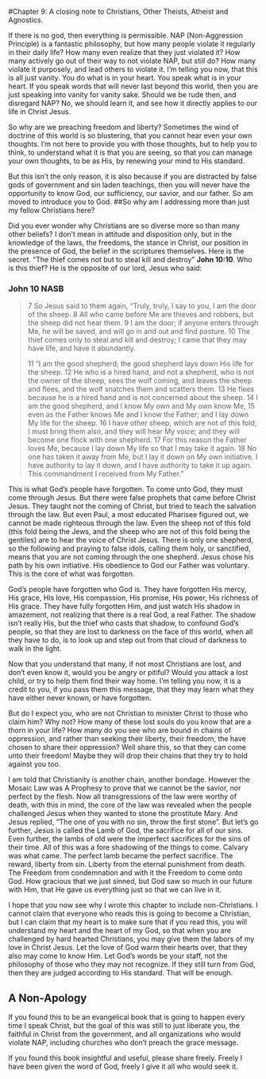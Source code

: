  #Chapter 9: A closing note to Christians, Other Theists, Atheist and Agnostics.

If there is no god, then everything is permissible. NAP (Non-Aggression Principle) is a fantastic philosophy, but how many people violate it regularly in their daily life? How many even realize that they just violated it? How many actively go out of their way to not violate NAP, but still do? How many violate it purposely, and lead others to violate it. I’m telling you now, that this is all just vanity. You do what is in your heart. You speak what is in your heart. If you speak words that will never last beyond this world, then you are just speaking into vanity for vanity sake. Should we be rude then, and disregard NAP? No, we should learn it, and see how it directly applies to our life in Christ Jesus.

So why are we preaching freedom and liberty? Sometimes the wind of doctrine of this world is so blustering, that you cannot hear even your own thoughts. I’m not here to provide you with those thoughts, but to help you to think, to understand what it is that you are seeing, so that you can manage your own thoughts, to be as His, by renewing your mind to His standard.

But this isn’t the only reason, it is also because if you are distracted by false gods of government and sin laden teachings, then you will never have the opportunity to know God, our sufficiency, our savior, and our father. So am moved to introduce you to God.
##So why am I addressing more than just my fellow Christians here?

Did you ever wonder why Christians are so diverse more so than many other beliefs? I don’t mean in attitude and disposition only, but in the knowledge of the laws, the freedoms, the stance in Christ, our position in the presence of God, the belief in the scriptures themselves. Here is the secret. “The thief comes not but to steal kill and destroy” **John 10:10**. Who is this thief? He is the opposite of our lord, Jesus who said:

### John 10 NASB

>7 So Jesus said to them again, “Truly, truly, I say to you, I am the door of the sheep. 8 All who came before Me are thieves and robbers, but the sheep did not hear them. 9 I am the door; if anyone enters through Me, he will be saved, and will go in and out and find pasture. 10 The thief comes only to steal and kill and destroy; I came that they may have life, and have it abundantly.
>
>11 “I am the good shepherd; the good shepherd lays down His life for the sheep. 12 He who is a hired hand, and not a shepherd, who is not the owner of the sheep, sees the wolf coming, and leaves the sheep and flees, and the wolf snatches them and scatters them. 13 He flees because he is a hired hand and is not concerned about the sheep. 14 I am the good shepherd, and I know My own and My own know Me, 15 even as the Father knows Me and I know the Father; and I lay down My life for the sheep. 16 I have other sheep, which are not of this fold; I must bring them also, and they will hear My voice; and they will become one flock with one shepherd. 17 For this reason the Father loves Me, because I lay down My life so that I may take it again. 18 No one has taken it away from Me, but I lay it down on My own initiative. I have authority to lay it down, and I have authority to take it up again. This commandment I received from My Father.”

This is what God’s people have forgotten. To come unto God, they must come through Jesus. But there were false prophets that came before Christ Jesus. They taught not the coming of Christ, but tried to teach the salvation through the law. But even Paul, a most educated Pharisee figured out, we cannot be made righteous through the law. Even the sheep not of this fold (this fold being the Jews, and the sheep who are not of this fold being the gentiles) are to hear the voice of Christ Jesus. There is only one shepherd, so the following and praying to false idols, calling them holy, or sanctified, means that you are not coming through the one shepherd. Jesus chose his path by his own initiative. His obedience to God our Father was voluntary. This is the core of what was forgotten.

God’s people have forgotten who God is. They have forgotten His mercy, His grace, His love, His compassion, His promise, His power, His richness of His grace. They have fully forgotten Him, and just watch His shadow in amazement, not realizing that there is a real God, a real Father. The shadow isn’t really His, but the thief who casts that shadow, to confound God’s people, so that they are lost to darkness on the face of this world, when all they have to do, is to look up and step out from that cloud of darkness to walk in the light.

Now that you understand that many, if not most Christians are lost, and don’t even know it, would you be angry or pitiful? Would you attack a lost child, or try to help them find their way home. I’m telling you now, it is a credit to you, if you pass them this message, that they may learn what they have either never known, or have forgotten.

But do I expect you, who are not Christian to minister Christ to those who claim him? Why not? How many of these lost souls do you know that are a thorn in your life? How many do you see who are bound in chains of oppression, and rather than seeking their liberty, their freedom, the have chosen to share their oppression? Well share this, so that they can come unto their freedom! Maybe they will drop their chains that they try to hold against you too.

I am told that Christianity is another chain, another bondage. However the Mosaic Law was A Prophesy to prove that we cannot be the savior, nor perfect by the flesh. Now all transgressions of the law were worthy of death, with this in mind, the core of the law was revealed when the people challenged Jesus when they wanted to stone the prostitute Mary. And Jesus replied, “The one of you with no sin, throw the first stone”. But let’s go further, Jesus is called the Lamb of God, the sacrifice for all of our sins. Even further, the lambs of old were the imperfect sacrifices for the sins of their time. All of this was a fore shadowing of the things to come. Calvary was what came. The perfect lamb became the perfect sacrifice. The reward, liberty from sin. Liberty from the eternal punishment from death. The Freedom from condemnation and with it the Freedom to come onto God. How gracious that we just sinned, but God saw so much in our future with Him, that He gave us everything just so that we can live in it.

I hope that you now see why I wrote this chapter to include non-Christians. I cannot claim that everyone who reads this is going to become a Christian, but I can claim that my heart is to make sure that if you read this, you will understand my heart and the heart of my God, so that when you are challenged by hard hearted Christians, you may give them the labors of my love in Christ Jesus. Let the love of God warm their hearts over, that they also may come to know Him. Let God’s words be your staff, not the philosophy of those who they may not recognize. If they still turn from God, then they are judged according to His standard. That will be enough.

## A Non-Apology

If you found this to be an evangelical book that is going to happen every time I speak Christ, but the goal of this was still to just liberate you, the faithful in Christ from the government, and all organizations who would violate NAP, including churches who don’t preach the grace message.

If you found this book insightful and useful, please share freely. Freely I have been given the word of God, freely I give it all who would seek it.
